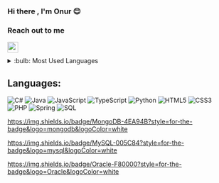 

### Hi there , I'm  Onur :blush:

### Reach out to me

[<img height="24" width="24" src="https://unpkg.com/simple-icons@v4/icons/linkedin.svg" align="left" />][linkedin]



<br/>
<br/>

<details>
  <summary>:bulb: Most Used Languages  </summary>
    <img src="https://github-readme-stats.vercel.app/api/top-langs/?username=BGNC&layout=compact"/>
</details>

[linkedin]: https://tr.linkedin.com/in/buğra-onur-genç-3312b7209



## Languages: 
![C#](https://img.shields.io/badge/c%23-%23239120.svg?style=flat&logo=c-sharp&logoColor=white)
![Java](https://img.shields.io/badge/java-%23ED8B00.svg?style=flat&logo=java&logoColor=white)
![JavaScript](https://img.shields.io/badge/javascript-%23323330.svg?style=flat&logo=javascript&logoColor=%23F7DF1E)
![TypeScript](https://img.shields.io/badge/typescript-%23007ACC.svg?style=flat&logo=typescript&logoColor=white)
![Python](https://img.shields.io/badge/python-3670A0?style=flat&logo=python&logoColor=ffdd54)
![HTML5](https://img.shields.io/badge/html5-%23E34F26.svg?style=flat&logo=html5&logoColor=white)
![CSS3](https://img.shields.io/badge/css3-%231572B6.svg?style=flat&logo=css3&logoColor=white)
![PHP](https://img.shields.io/badge/php-%231572B6.svg?style=flat&logo=php&logoColor=purple)
![Spring](https://img.shields.io/badge/spring-%236DB33F.svg?style=flat&logo=spring&logoColor=green)
![SQL](https://img.shields.io/badge/Microsoft%20SQL%20Server-CC2927?style=for-the-badge&logo=microsoft%20sql%20server&logoColor=white)

https://img.shields.io/badge/MongoDB-4EA94B?style=for-the-badge&logo=mongodb&logoColor=white

https://img.shields.io/badge/MySQL-005C84?style=for-the-badge&logo=mysql&logoColor=white

https://img.shields.io/badge/Oracle-F80000?style=for-the-badge&logo=Oracle&logoColor=white


